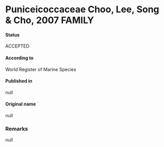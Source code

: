 Puniceicoccaceae Choo, Lee, Song & Cho, 2007 FAMILY
=======

#### Status
ACCEPTED

#### According to
World Register of Marine Species

#### Published in
null

#### Original name
null

### Remarks
null